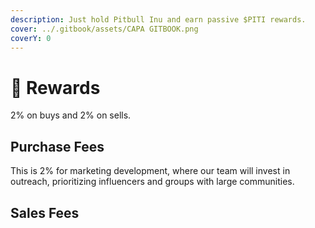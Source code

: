 ```yaml
---
description: Just hold Pitbull Inu and earn passive $PITI rewards.
cover: ../.gitbook/assets/CAPA GITBOOK.png
coverY: 0
---
```


# 🧸 Rewards

2% on buys and 2% on sells.

## Purchase Fees

This is 2% for marketing development, where our team will invest in outreach, prioritizing influencers and groups with large communities.

## Sales Fees
